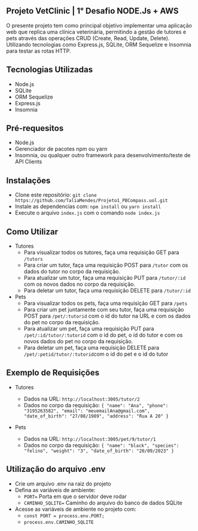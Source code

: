 ## Projeto VetClinic | 1° Desafio NODE.Js + AWS
O presente projeto tem como principal objetivo implementar uma aplicação web que replica uma clínica veterinária, permitindo a gestão de tutores e pets através das operações CRUD (Create, Read, Update, Delete). Utilizando tecnologias como Express.js, SQLite, ORM Sequelize e Insomnia para testar as rotas HTTP.

## Tecnologias Utilizadas
- Node.js
- SQLite
- ORM Sequelize
- Express.js
- Insomnia
  
## Pré-requesitos
- Node.js 
- Gerenciador de pacotes npm ou yarn
- Insomnia, ou qualquer outro framework para desenvolvimento/teste de API Clients

## Instalações 
- Clone este repositório: `git clone https://github.com/TaliaMendes/Projeto1_PBCompass.uol.git`
- Instale as dependencias com: `npm install` ou `yarn install`
- Execute o arquivo `index.js` com o comando `node index.js`

## Como Utilizar
  - Tutores
      - Para visualizar todos os tutores, faça uma requisição GET para `/tutors`
      - Para criar um tutor, faça uma requisição POST para `/tutor` com os dados do tutor no corpo da requisição.
      - Para atualizar um tutor, faça uma requisição PUT para `/tutor/:id` com os novos dados no corpo da requisição.
      - Para deletar um tutor, faça uma requisição DELETE para `/tutor/:id`
  - Pets
      - Para visualizar todos os pets, faça uma requisição GET para `/pets`
      - Para criar um pet juntamente com seu tutor, faça uma requisição POST para `/pet/:tutorid` com o id do tutor na URL e com os dados do pet no corpo da requisição.
      - Para atualizar um pet, faça uma requisição PUT para `/pet/:id/tutor/:tutorid` com o id do pet, o id do tutor e com os novos dados do pet no corpo da requisição.
      - Para deletar um pet, faça uma requisição DELETE para `/pet/:petid/tutor/:tutorid`com o id do pet e o id do tutor     

## Exemplo de Requisições
 - Tutores
     - Dados na URL:  `http://localhost:3005/tutor/2`
     - Dados no corpo da requisição: `{
	        "name": "Ana",
		"phone": "3195263582",
		"email": "meuemailAna@gmail.com",
		"date_of_birth": "27/08/1989",
		"address": "Rua A 20"
       }`
       
 - Pets
    - Dados na URL: `http://localhost:3005/pet/9/tutor/1`
    - Dados no corpo da requisição: `{
	        "name": "black",
	        "species": "felino",
	        "weight": "3",
	        "date_of_birth": "20/09/2023"
       }`

## Utilização do arquivo .env
- Crie um arquivo .env na raiz do projeto
- Defina as variáveis de ambiente:
  	- `PORT=` Porta em que o servidor deve rodar
  	- `CAMINHO_SQLITE=` Caminho do arquivo do banco de dados SQLite
- Acesse as variáveis de ambiente no projeto com:
	- `const PORT = process.env.PORT;`
   	- `process.env.CAMINHO_SQLITE`
